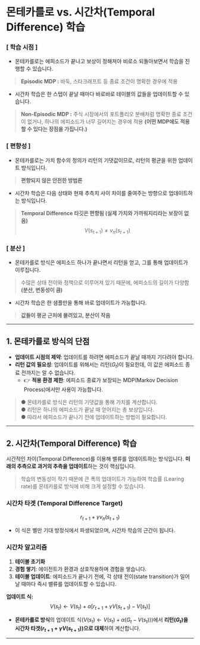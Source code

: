 # 몬테카를로 vs. 시간차(Temporal Difference) 학습

### [ 학습 시점 ]   
- 몬테카를로는 에피소드가 끝나고 보상이 정해져야 비로소 되돌아보면서 학습을 진행할 수 있습니다.   
> **Episodic MDP :** 바둑, 스타크래프트 등 종료 조건이 명확한 경우에 적용
- 시간차 학습은 한 스텝이 끝날 때마다 바로바로 테이블의 값들을 업데이트할 수 있습니다.   
> **Non-Episodic MDP :** 주식 시장에서의 포트폴리오 분배처럼 명확한 종료 조건이 없거나, 하나의 에피소드가 너무 길어지는 경우에 적용 **(어떤 MDP에도 적용할 수 있다는 장점을 가집니다.)**

### [ 편향성 ]
- 몬테카를로는 가치 함수의 정의가 리턴의 기댓값이므로, 리턴의 평균을 위한 업데이트 방식입니다.   
> **편향되지 않은 안전한 방법론**
- 시간차 학습은 다음 상태와 현재 추측치 사이 차이를 줄여주는 방향으로 업데이트하는 방식입니다.
> **Temporal Difference 타깃은 편향됨 (실제 가치와 가까워지리라는 보장이 없음)**$$V(s_{t+1}) \not= v_\pi (s_{t+1})$$

### [ 분산 ]
- 몬테카를로 방식은 에피소드 하나가 끝나면서 리턴을 얻고, 그를 통해 업데이트가 이루집니다.   
> 수많은 상태 전이와 정책으로 이루어져 있기 때문에, 에피소드의 길이가 다양함 **(분산, 변동성이 큼)**   
- 시간차 학습은 한 샘플만을 통해 바로 업데이트가 가능합니다.   
> **값들이 평균 근처에 몰려있고, 분산이 작음**

----
## 1. 몬테카를로 방식의 단점

* **업데이트 시점의 제약**: 업데이트를 하려면 에피소드가 끝날 때까지 기다려야 합니다.
* **리턴 값의 필요성**: 업데이트를 위해서는 리턴($G_t$)이 필요한데, 이 값은 에피소드 종료 전까지는 알 수 없습니다.
    * 👉 **적용 환경 제한**: 에피소드 종료가 보장되는 MDP(Markov Decision Process)에서만 사용이 가능합니다.

> ● 몬테카를로 방식은 리턴의 기댓값을 통해 가치를 계산합니다.\
● 리턴은 하나의 에피소드가 끝날 때 얻어지는 총 보상입니다.\
● 따라서 에피소드가 끝나기 전에 업데이트하는 방법이 필요합니다.

---

## 2. 시간차(Temporal Difference) 학습

시간적인 차이(Temporal Difference)를 이용해 밸류를 업데이트하는 방식입니다. **미래의 추측으로 과거의 추측을 업데이트**하는 것이 핵심입니다.

> 학습의 변동성이 작기 때문에 큰 폭의 업데이트가 가능하여 학습률 (Learing rate)를 몬테카를로 방식에 비해 크게 설정할 수 있습니다.

### 시간차 타겟 (Temporal Difference Target)

$$r_{t+1} + \gamma v_\pi (s_{t+1})$$

* 이 식은 벨만 기대 방정식에서 파생되었으며, 시간차 학습의 근간이 됩니다.

### 시간차 알고리즘

1.  **테이블 초기화**
2.  **경험 쌓기**: 에이전트가 환경과 상호작용하며 경험을 쌓습니다.
3.  **테이블 업데이트**: 에피소드가 끝나기 전에, 각 상태 전이(state transition)가 일어날 때마다 즉시 밸류를 업데이트할 수 있습니다.

**업데이트 식:**
$$V(s_t) \leftarrow V(s_t) + \alpha [r_{t+1} + \gamma V(s_{t+1}) - V(s_t)]$$

* **몬테카를로 방식**의 업데이트 식($V(s_t) \leftarrow V(s_t) + \alpha (G_t - V(s_t))$)에서 **리턴($G_t$)을** **시간차 타겟($r_{t+1} + \gamma V(s_{t+1})$)으로 대체**하여 계산합니다.

---